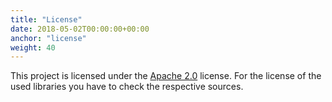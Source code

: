 ```yaml
---
title: "License"
date: 2018-05-02T00:00:00+00:00
anchor: "license"
weight: 40
---
```


This project is licensed under the [Apache 2.0](license) license. For the license of the used libraries you have to check the respective sources.

[license]: https://github.com/owncloud/ocis-devldap/blob/master/LICENSE

